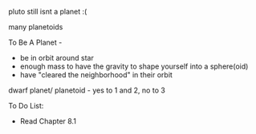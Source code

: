 pluto still isnt a planet :(

many planetoids

To Be A Planet - 
- be in orbit around star
- enough mass to have the gravity to shape yourself into a sphere(oid)
- have "cleared the neighborhood" in their orbit

dwarf planet/ planetoid - yes to 1 and 2, no to 3


To Do List:
- Read Chapter 8.1

